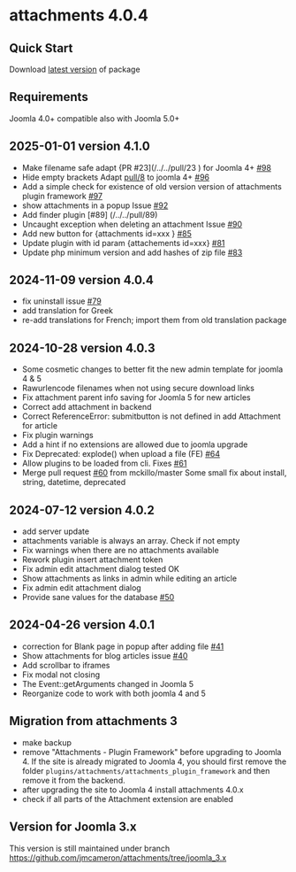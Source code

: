 # attachments 4.0.4

## Quick Start

Download <a href="https://github.com/jmcameron/attachments/releases/latest" target="_blank">latest version</a> of package

## Requirements

Joomla 4.0+ compatible also with Joomla 5.0+

## 2025-01-01 version 4.1.0

- Make filename safe adapt {PR #23](/../../pull/23 ) for Joomla 4+ [#98](/../../pull/98)
- Hide empty brackets Adapt [pull/8](/../../pull/8) to joomla 4+ [#96](/../../pull/96)
- Add a simple check for existence of old version version of attachments plugin framework [#97](/../../pull/97)
- show attachments in a popup Issue [#92](/../../issues/92)
- Add finder plugin [#89] (/../../pull/89)
- Uncaught exception when deleting an attachment Issue [#90](/../../issues/90)
- Add new button for {attachments id=xxx } [#85](/../../pull/85)
- Update plugin with id param {attachements id=xxx} [#81](/../../pull/81)
- Update php minimum version and add hashes of zip file [#83](/../../issues/83)

## 2024-11-09 version 4.0.4

- fix uninstall issue [#79](/../../issues/79)
- add translation for Greek
- re-add translations for French; import them from old translation package

## 2024-10-28 version 4.0.3

- Some cosmetic changes to better fit the new admin template for joomla 4 & 5
- Rawurlencode filenames when not using secure download links
- Fix attachment parent info saving for Joomla 5 for new articles
- Correct add attachment in backend
- Correct ReferenceError: submitbutton is not defined
  in add Attachment for article
- Fix plugin warnings
- Add a hint if no extensions are allowed due to joomla upgrade
- Fix Deprecated: explode() when upload a file (FE) [#64](/../../issues/64)
- Allow plugins to be loaded from cli. Fixes [#61](/../../issues/61)
- Merge pull request [#60](/../../pull/60) from mckillo/master
  Some small fix about install, string, datetime, deprecated

## 2024-07-12 version 4.0.2

- add server update
- attachments variable is always an array. Check if not empty
- Fix warnings when there are no attachments available
- Rework plugin insert attachment token
- Fix admin edit attachment dialog tested OK
- Show attachments as links in admin while editing an article
- Fix admin edit attachment dialog
- Provide sane values for the database [#50](/../../issues/50)


## 2024-04-26 version 4.0.1

- correction for Blank page in popup after adding file [#41](/../../issues/41)
- Show attachments for blog articles issue [#40](/../../issues/40)
- Add scrollbar to iframes
- Fix modal not closing
- The Event::getArguments changed in Joomla 5
- Reorganize code to work with both joomla 4 and 5

## Migration from attachments 3

- make backup
- remove "Attachments - Plugin Framework" before upgrading to Joomla 4. 
  If the site is already migrated to Joomla 4, you should first remove the folder ```plugins/attachments/attachments_plugin_framework``` 
  and then remove it from the backend.
- after upgrading the site to Joomla 4 install attachments 4.0.x
- check if all parts of the Attachment extension are enabled

## Version for Joomla 3.x

This version is still maintained under branch https://github.com/jmcameron/attachments/tree/joomla_3.x

